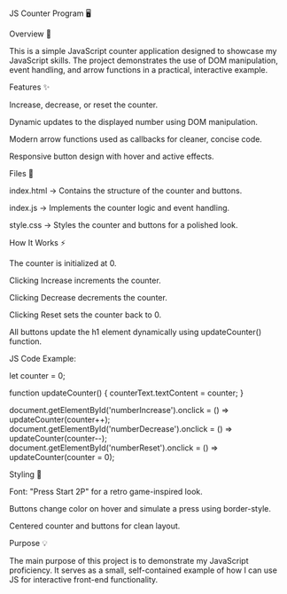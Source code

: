 JS Counter Program 🖥️

Overview 📝

This is a simple JavaScript counter application designed to showcase my JavaScript skills. The project demonstrates the use of DOM manipulation, event handling, and arrow functions in a practical, interactive example.

Features ✨

Increase, decrease, or reset the counter.

Dynamic updates to the displayed number using DOM manipulation.

Modern arrow functions used as callbacks for cleaner, concise code.

Responsive button design with hover and active effects.

Files 📁

index.html → Contains the structure of the counter and buttons.

index.js → Implements the counter logic and event handling.

style.css → Styles the counter and buttons for a polished look.

How It Works ⚡

The counter is initialized at 0.

Clicking Increase increments the counter.

Clicking Decrease decrements the counter.

Clicking Reset sets the counter back to 0.

All buttons update the h1 element dynamically using updateCounter() function.

JS Code Example:

let counter = 0;

function updateCounter() {
    counterText.textContent = counter;
}

document.getElementById('numberIncrease').onclick = () => updateCounter(counter++);
document.getElementById('numberDecrease').onclick = () => updateCounter(counter--);
document.getElementById('numberReset').onclick = () => updateCounter(counter = 0);

Styling 🎨

Font: "Press Start 2P" for a retro game-inspired look.

Buttons change color on hover and simulate a press using border-style.

Centered counter and buttons for clean layout.

Purpose 💡

The main purpose of this project is to demonstrate my JavaScript proficiency. It serves as a small, self-contained example of how I can use JS for interactive front-end functionality.
